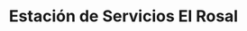 ---
title: "Estación de Servicios El Rosal"
url: /caracas/estacion-de-servicios-el-rosal-av-guaicaipuro/
shop: Lebensmittel
---